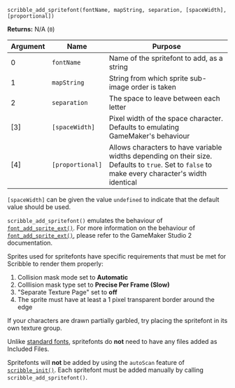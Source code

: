 `scribble_add_spritefont(fontName, mapString, separation, [spaceWidth], [proportional])`

**Returns:** N/A (`0`)

|Argument|Name            |Purpose                                                                                                                                        |
|--------|----------------|-----------------------------------------------------------------------------------------------------------------------------------------------|
|0       |`fontName`      |Name of the spritefont to add, as a string                                                                                                     |
|1       |`mapString`     |String from which sprite sub-image order is taken                                                                                              |
|2       |`separation`    |The space to leave between each letter                                                                                                         |
|[3]     |`[spaceWidth]`  |Pixel width of the space character. Defaults to emulating GameMaker's behaviour                                                                |
|[4]     |`[proportional]`|Allows characters to have variable widths depending on their size. Defaults to `true`. Set to `false` to make every character's width identical|

`[spaceWidth]` can be given the value `undefined` to indicate that the default value should be used.

`scribble_add_spritefont()` emulates the behaviour of [`font_add_sprite_ext()`](https://docs2.yoyogames.com/source/_build/3_scripting/4_gml_reference/fonts/font_add_sprite_ext.html). For more information on the behaviour of [`font_add_sprite_ext()`](https://docs2.yoyogames.com/source/_build/3_scripting/4_gml_reference/fonts/font_add_sprite_ext.html), please refer to the GameMaker Studio 2 documentation.

Sprites used for spritefonts have specific requirements that must be met for Scribble to render them properly:
1) Collision mask mode set to **Automatic**
2) Colllision mask type set to **Precise Per Frame (Slow)**
3) "Separate Texture Page" set to **off**
4) The sprite must have at least a 1 pixel transparent border around the edge

If your characters are drawn partially garbled, try placing the spritefont in its own texture group.

Unlike [standard fonts](scribble_add_font), spritefonts do **not** need to have any files added as Included Files.

Spritefonts will **not** be added by using the `autoScan` feature of [`scribble_init()`](scribble_init). Each spritefont must be added manually by calling `scribble_add_spritefont()`.